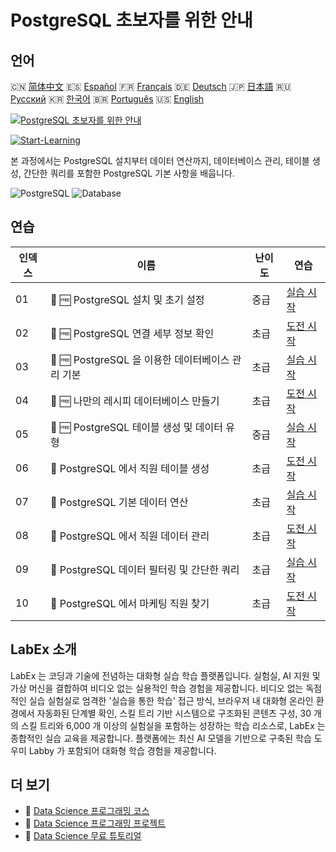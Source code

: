 # PostgreSQL 초보자를 위한 안내

## 언어

🇨🇳 [简体中文](README_zh.md) 🇪🇸 [Español](README_es.md) 🇫🇷 [Français](README_fr.md) 🇩🇪 [Deutsch](README_de.md) 🇯🇵 [日本語](README_ja.md) 🇷🇺 [Русский](README_ru.md) 🇰🇷 [한국어](README_ko.md) 🇧🇷 [Português](README_pt.md) 🇺🇸 [English](README.md) 

[![PostgreSQL 초보자를 위한 안내](https://cover-creator.labex.io/postgresql-for-beginners.png?lang=ko)](https://labex.io/ko/courses/postgresql-for-beginners)

[![Start-Learning](https://img.shields.io/badge/Start-Learning-whitesmoke?style=for-the-badge)](https://labex.io/ko/courses/postgresql-for-beginners)

본 과정에서는 PostgreSQL 설치부터 데이터 연산까지, 데이터베이스 관리, 테이블 생성, 간단한 쿼리를 포함한 PostgreSQL 기본 사항을 배웁니다.

![PostgreSQL](https://img.shields.io/badge/PostgreSQL-whitesmoke?style=for-the-badge&logo=postgresql)
![Database](https://img.shields.io/badge/Database-whitesmoke?style=for-the-badge&logo=database)


## 연습

|   인덱스 | 이름                                              | 난이도   | 연습                                                                                                                                    |
|----------|---------------------------------------------------|----------|-----------------------------------------------------------------------------------------------------------------------------------------|
|       01 | 📖 🆓 PostgreSQL 설치 및 초기 설정                | 중급     | <a target='_blank' href='https://labex.io/ko/tutorials/postgresql-installation-and-initial-setup-of-postgresql-550900'>실습 시작</a>    |
|       02 | 🎯 🆓 PostgreSQL 연결 세부 정보 확인              | 초급     | <a target='_blank' href='https://labex.io/ko/tutorials/postgresql-verify-postgresql-connection-details-551083'>도전 시작</a>            |
|       03 | 📖 🆓 PostgreSQL 을 이용한 데이터베이스 관리 기본 | 초급     | <a target='_blank' href='https://labex.io/ko/tutorials/postgresql-database-management-basics-with-postgresql-550899'>실습 시작</a>      |
|       04 | 🎯 🆓 나만의 레시피 데이터베이스 만들기           | 초급     | <a target='_blank' href='https://labex.io/ko/tutorials/postgresql-create-your-own-recipe-database-551100'>도전 시작</a>                 |
|       05 | 📖 🆓 PostgreSQL 테이블 생성 및 데이터 유형       | 중급     | <a target='_blank' href='https://labex.io/ko/tutorials/postgresql-postgresql-table-creation-and-data-types-550901'>실습 시작</a>        |
|       06 | 🎯  PostgreSQL 에서 직원 테이블 생성              | 초급     | <a target='_blank' href='https://labex.io/ko/tutorials/postgresql-create-employee-table-in-postgresql-551115'>도전 시작</a>             |
|       07 | 📖  PostgreSQL 기본 데이터 연산                   | 초급     | <a target='_blank' href='https://labex.io/ko/tutorials/postgresql-basic-data-operations-in-postgresql-550897'>실습 시작</a>             |
|       08 | 🎯  PostgreSQL 에서 직원 데이터 관리              | 초급     | <a target='_blank' href='https://labex.io/ko/tutorials/postgresql-manage-employee-data-in-postgresql-551130'>도전 시작</a>              |
|       09 | 📖  PostgreSQL 데이터 필터링 및 간단한 쿼리       | 초급     | <a target='_blank' href='https://labex.io/ko/tutorials/postgresql-data-filtering-and-simple-queries-in-postgresql-550898'>실습 시작</a> |
|       10 | 🎯  PostgreSQL 에서 마케팅 직원 찾기              | 초급     | <a target='_blank' href='https://labex.io/ko/tutorials/postgresql-find-marketing-employees-in-postgresql-551146'>도전 시작</a>          |

## LabEx 소개

LabEx 는 코딩과 기술에 전념하는 대화형 실습 학습 플랫폼입니다. 실험실, AI 지원 및 가상 머신을 결합하여 비디오 없는 실용적인 학습 경험을 제공합니다. 비디오 없는 독점적인 실습 실험실로 엄격한 '실습을 통한 학습' 접근 방식, 브라우저 내 대화형 온라인 환경에서 자동화된 단계별 확인, 스킬 트리 기반 시스템으로 구조화된 콘텐츠 구성, 30 개의 스킬 트리와 6,000 개 이상의 실험실을 포함하는 성장하는 학습 리소스로, LabEx 는 종합적인 실습 교육을 제공합니다. 플랫폼에는 최신 AI 모델을 기반으로 구축된 학습 도우미 Labby 가 포함되어 대화형 학습 경험을 제공합니다.

## 더 보기

- 🔗 [Data Science 프로그래밍 코스](https://github.com/labex-labs/awesome-programming-courses)
- 🔗 [Data Science 프로그래밍 프로젝트](https://github.com/labex-labs/awesome-programming-projects)
- 🔗 [Data Science 무료 튜토리얼](https://github.com/labex-labs/data-science-free-tutorials)

